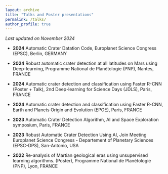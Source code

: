 ```yaml
---
layout: archive
title: "Talks and Poster presentations"
permalink: /talks/
author_profile: true
---
```


*Last updated on November 2024*


* **2024** Automatic Crater Datation Code, Europlanet Science Congress (EPSC), Berlin, GERMANY
  
* **2024** Robust automatic crater detection at all latitudes on Mars using Deep-learning, Programme National de Planétologie (PNP), Nantes, FRANCE
  
* **2024** Automatic crater detection and classification using Faster R-CNN (Poster + Talk), 2nd Deep-learning for Science Days (JDLS), Paris, FRANCE
  
* **2024** Automatic crater detection and classification using Faster R-CNN, Earth and Planets Origin and Evolution (EPOE), Paris, FRANCE

* **2023** Automatic Crater Detection Algorithm, AI and Space Exploration symposium, Paris, FRANCE 

* **2023** Robust Automatic Crater Detection Using AI, Join Meeting Europlanet Science Congress - Departement of Planetary Sciences (EPSC-DPS), San-Antonio, USA

* **2022** Re-analysis of Martian geological eras using unsupervised learning algorithms. (Poster), Programme National de Planétologie (PNP), Lyon, FRANCE 

